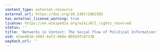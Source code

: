 ```yaml
---
content_type: external-resource
external_url: https://doi.org/10.2307/1962585
has_external_license_warning: true
license: https://en.wikipedia.org/wiki/All_rights_reserved
status: ''
title: 'Networks in Context: The Social Flow of Political Information'
uid: e5ae461b-2482-4af3-9dda-8055dfc07138
wayback_url: ''
---
```

